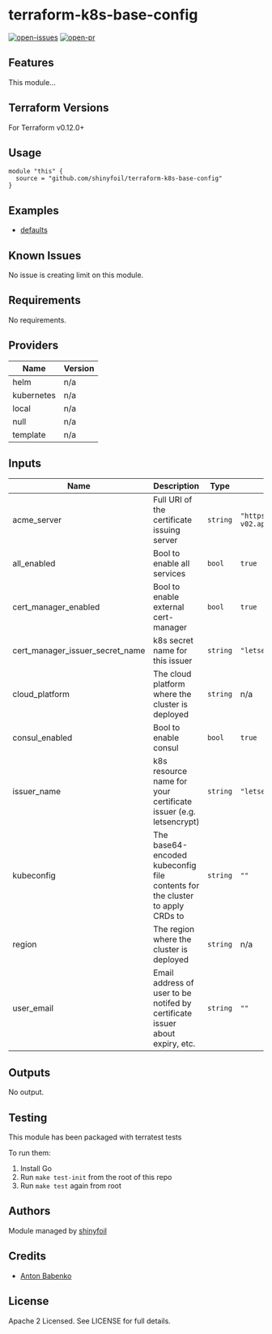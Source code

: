 # terraform-k8s-base-config

[![open-issues](https://img.shields.io/github/issues-raw/shinyfoil/terraform-k8s-base-config?style=for-the-badge)](https://github.com/shinyfoil/terraform-k8s-base-config/issues)
[![open-pr](https://img.shields.io/github/issues-pr-raw/shinyfoil/terraform-k8s-base-config?style=for-the-badge)](https://github.com/shinyfoil/terraform-k8s-base-config/pulls)

## Features

This module...

## Terraform Versions

For Terraform v0.12.0+

## Usage

```hcl
module "this" {
  source = "github.com/shinyfoil/terraform-k8s-base-config"
}
```
## Examples

- [defaults](https://github.com/shinyfoil/terraform-k8s-base-config/tree/master/examples/defaults)

## Known  Issues
No issue is creating limit on this module.

<!-- BEGINNING OF PRE-COMMIT-TERRAFORM DOCS HOOK -->
## Requirements

No requirements.

## Providers

| Name | Version |
|------|---------|
| helm | n/a |
| kubernetes | n/a |
| local | n/a |
| null | n/a |
| template | n/a |

## Inputs

| Name | Description | Type | Default | Required |
|------|-------------|------|---------|:--------:|
| acme\_server | Full URI of the certificate issuing server | `string` | `"https://acme-staging-v02.api.letsencrypt.org/directory"` | no |
| all\_enabled | Bool to enable all services | `bool` | `true` | no |
| cert\_manager\_enabled | Bool to enable external cert-manager | `bool` | `true` | no |
| cert\_manager\_issuer\_secret\_name | k8s secret name for this issuer | `string` | `"letsencrypt-issuer-account-key"` | no |
| cloud\_platform | The cloud platform where the cluster is deployed | `string` | n/a | yes |
| consul\_enabled | Bool to enable consul | `bool` | `true` | no |
| issuer\_name | k8s resource name for your certificate issuer (e.g. letsencrypt) | `string` | `"letsencrypt"` | no |
| kubeconfig | The base64-encoded kubeconfig file contents for the cluster to apply CRDs to | `string` | `""` | no |
| region | The region where the cluster is deployed | `string` | n/a | yes |
| user\_email | Email address of user to be notifed by certificate issuer about expiry, etc. | `string` | `""` | no |

## Outputs

No output.

<!-- END OF PRE-COMMIT-TERRAFORM DOCS HOOK -->

## Testing
This module has been packaged with terratest tests

To run them:

1. Install Go
2. Run `make test-init` from the root of this repo
3. Run `make test` again from root

## Authors

Module managed by [shinyfoil](https://github.com/shinyfoil)

## Credits

- [Anton Babenko](https://github.com/antonbabenko)

## License

Apache 2 Licensed. See LICENSE for full details.